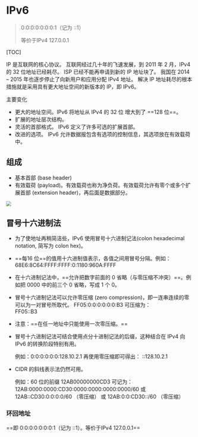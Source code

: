 # IPv6

> 0:0:0:0:0:0:0:1（记为 ::1）
>
> 等价于IPv4 127.0.0.1

[TOC]

IP 是互联网的核心协议。
互联网经过几十年的飞速发展，到 2011 年 2 月，IPv4 的 32 位地址已经耗尽。
ISP 已经不能再申请到新的 IP 地址块了。
我国在 2014 – 2015 年也逐步停止了向新用户和应用分配 IPv4 地址。
解决 IP 地址耗尽的根本措施就是采用具有更大地址空间的新版本的 IP，即 IPv6。

主要变化

- 更大的地址空间。IPv6 将地址从 IPv4 的 32 位 增大到了 ==128 位==。 
- 扩展的地址层次结构。 
- 灵活的首部格式。 IPv6 定义了许多可选的扩展首部。
- 改进的选项。 IPv6 允许数据报包含有选项的控制信息，其选项放在有效载荷中。

## 组成

- 基本首部 (base header)
- 有效载荷 (payload)。有效载荷也称为净负荷。有效载荷允许有零个或多个扩展首部 (extension header)，再后面是数据部分。

<img src="..\..\..\..\imgs\_Net\计算机网络\Snipaste_2020-08-23_18-34-30.png" style="zoom:80%;" />

## 冒号十六进制法

- 为了使地址再稍简洁些，IPv6 使用冒号十六进制记法(colon hexadecimal notation, 简写为 colon hex)。
- ==每16 位==的值用十六进制值表示，各值之间用冒号分隔。例如：
     68E6:8C64:FFFF:FFFF:0:1180:960A:FFFF
- 在十六进制记法中，==允许把数字前面的 0 省略（与零压缩不冲突）==。例如把 0000 中的前三个 0 省略，写成 1 个 0。
- 冒号十六进制记法可以允许零压缩 (zero compression)，即一连串连续的零可以为一对冒号所取代。
      FF05:0:0:0:0:0:0:B3    可压缩为：   
      FF05::B3
- 注意：==在任一地址中只能使用一次零压缩。==

- 冒号十六进制记法可结合使用点分十进制记法的后缀，这种结合在 IPv4 向 IPv6 的转换阶段特别有用。

  例如：0:0:0:0:0:0:128.10.2.1
      再使用零压缩即可得出：  ::128.10.2.1

- CIDR 的斜线表示法仍然可用。

  例如：60 位的前缀 12AB00000000CD3 可记为：
      12AB:0000:0000:CD30:0000:0000:0000:0000/60
  或 12AB::CD30:0:0:0:0/60 （零压缩）
  或 12AB:0:0:CD30::/60 （零压缩）

### 环回地址

==即 0:0:0:0:0:0:0:1（记为 ::1）。等价于IPv4 127.0.0.1==
